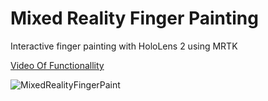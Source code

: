 # Mixed Reality Finger Painting 
 Interactive finger painting with HoloLens 2 using MRTK
 
 [Video Of Functionallity](https://youtu.be/fSjC2L214-M)
 
![MixedRealityFingerPaint](https://user-images.githubusercontent.com/49875750/219518153-f55d785e-2b63-4d99-b688-3fe0289667f0.gif)
